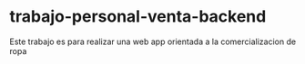 # trabajo-personal-venta-backend
Este trabajo es para realizar una web app orientada a la comercializacion de ropa
